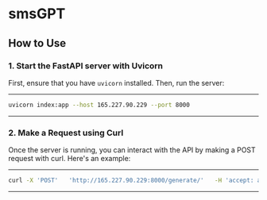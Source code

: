 
# smsGPT
## How to Use

### 1. Start the FastAPI server with Uvicorn

First, ensure that you have `uvicorn` installed. Then, run the server:

---
```bash
uvicorn index:app --host 165.227.90.229 --port 8000
```
---

### 2. Make a Request using Curl
Once the server is running, you can interact with the API by making a POST request with curl. Here's an example:

---
```bash
curl -X 'POST'   'http://165.227.90.229:8000/generate/'   -H 'accept: application/json'   -H 'Content-Type: application/json'   -d '{"prompt": "your prompt here"}'
```
---
